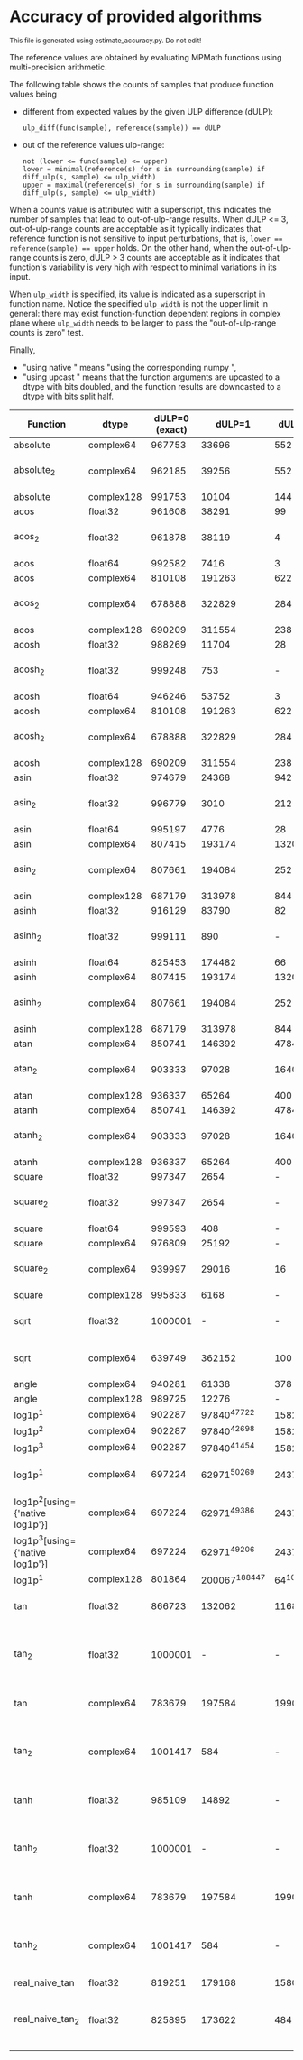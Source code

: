 
# Accuracy of provided algorithms

<sub>This file is generated using estimate_accuracy.py. Do not edit!</sub>

The reference values are obtained by evaluating MPMath functions using
multi-precision arithmetic.

The following table shows the counts of samples that produce function
values being
- different from expected values by the given ULP difference (dULP):
  ```
  ulp_diff(func(sample), reference(sample)) == dULP
  ```

- out of the reference values ulp-range:
  ```
  not (lower <= func(sample) <= upper)
  lower = minimal(reference(s) for s in surrounding(sample) if diff_ulp(s, sample) <= ulp_width)
  upper = maximal(reference(s) for s in surrounding(sample) if diff_ulp(s, sample) <= ulp_width)
  ```

When a counts value is attributed with a superscript, this indicates
the number of samples that lead to out-of-ulp-range results. When dULP
<= 3, out-of-ulp-range counts are acceptable as it typically indicates
that reference function is not sensitive to input perturbations, that
is, `lower == reference(sample) == upper` holds. On the other hand,
when the out-of-ulp-range counts is zero, dULP > 3 counts are
acceptable as it indicates that function's variability is very high
with respect to minimal variations in its input.

When `ulp_width` is specified, its value is indicated as a superscript
in function name. Notice the specified `ulp_width` is not the upper
limit in general: there may exist function-function dependent regions
in complex plane where `ulp_width` needs to be larger to pass the
"out-of-ulp-range counts is zero" test.

Finally,
- "using native <function>" means "using the corresponding numpy <function>",
- "using upcast <function>" means that the function arguments are
  upcasted to a dtype with bits doubled, and the function results are
  downcasted to a dtype with bits split half.

| Function | dtype | dULP=0 (exact) | dULP=1 | dULP=2 | dULP=3 | dULP>3 | Notes |
| -------- | ----- | -------------- | ------ | ------ | ------ | ------ | ----- |
| absolute | complex64 | 967753 | 33696 | 552 | - | - | - |
| absolute<sub>2</sub> | complex64 | 962185 | 39256 | 552 | - | 8 | using native absolute |
| absolute | complex128 | 991753 | 10104 | 144 | - | - | - |
| acos | float32 | 961608 | 38291 | 99 | 3 | - | - |
| acos<sub>2</sub> | float32 | 961878 | 38119 | 4 | - | - | using native acos |
| acos | float64 | 992582 | 7416 | 3 | - | - | - |
| acos | complex64 | 810108 | 191263 | 622 | 8 | - | - |
| acos<sub>2</sub> | complex64 | 678888 | 322829 | 284 | - | - | using native acos |
| acos | complex128 | 690209 | 311554 | 238 | - | - | - |
| acosh | float32 | 988269 | 11704 | 28 | - | - | - |
| acosh<sub>2</sub> | float32 | 999248 | 753 | - | - | - | using native acosh |
| acosh | float64 | 946246 | 53752 | 3 | - | - | - |
| acosh | complex64 | 810108 | 191263 | 622 | 8 | - | - |
| acosh<sub>2</sub> | complex64 | 678888 | 322829 | 284 | - | - | using native acosh |
| acosh | complex128 | 690209 | 311554 | 238 | - | - | - |
| asin | float32 | 974679 | 24368 | 942 | 12 | - | - |
| asin<sub>2</sub> | float32 | 996779 | 3010 | 212 | - | - | using native asin |
| asin | float64 | 995197 | 4776 | 28 | - | - | - |
| asin | complex64 | 807415 | 193174 | 1320 | 92 | - | - |
| asin<sub>2</sub> | complex64 | 807661 | 194084 | 252 | 4 | - | using native asin |
| asin | complex128 | 687179 | 313978 | 844 | - | - | - |
| asinh | float32 | 916129 | 83790 | 82 | - | - | - |
| asinh<sub>2</sub> | float32 | 999111 | 890 | - | - | - | using native asinh |
| asinh | float64 | 825453 | 174482 | 66 | - | - | - |
| asinh | complex64 | 807415 | 193174 | 1320 | 92 | - | - |
| asinh<sub>2</sub> | complex64 | 807661 | 194084 | 252 | 4 | - | using native asinh |
| asinh | complex128 | 687179 | 313978 | 844 | - | - | - |
| atan | complex64 | 850741 | 146392 | 4784 | 84 | - | - |
| atan<sub>2</sub> | complex64 | 903333 | 97028 | 1640 | - | - | using native atan |
| atan | complex128 | 936337 | 65264 | 400 | - | - | - |
| atanh | complex64 | 850741 | 146392 | 4784 | 84 | - | - |
| atanh<sub>2</sub> | complex64 | 903333 | 97028 | 1640 | - | - | using native atanh |
| atanh | complex128 | 936337 | 65264 | 400 | - | - | - |
| square | float32 | 997347 | 2654 | - | - | - | - |
| square<sub>2</sub> | float32 | 997347 | 2654 | - | - | - | using native square |
| square | float64 | 999593 | 408 | - | - | - | - |
| square | complex64 | 976809 | 25192 | - | - | - | - |
| square<sub>2</sub> | complex64 | 939997 | 29016 | 16 | - | 32972 | using native square |
| square | complex128 | 995833 | 6168 | - | - | - | - |
| sqrt | float32 | 1000001 | - | - | - | - | using native sqrt |
| sqrt | complex64 | 639749 | 362152 | 100 | - | - | using native sqrt |
| angle | complex64 | 940281 | 61338 | 378 | 4 | - | - |
| angle | complex128 | 989725 | 12276 | - | - | - | - |
| log1p<sup>1</sup> | complex64 | 902287 | 97840<sup>47722</sup> | 1582<sup>1168</sup> | 102<sup>28</sup> | 190<sup>22</sup>!! | - |
| log1p<sup>2</sup> | complex64 | 902287 | 97840<sup>42698</sup> | 1582<sup>72</sup> | 102<sup>6</sup> | 190<sup>2</sup>!! | - |
| log1p<sup>3</sup> | complex64 | 902287 | 97840<sup>41454</sup> | 1582<sup>44</sup> | 102 | 190 | - |
| log1p<sup>1</sup> | complex64 | 697224 | 62971<sup>50269</sup> | 2437<sup>1108</sup> | 1521<sup>1505</sup> | 237848<sup>237612</sup>!! | using native log1p |
| log1p<sup>2</sup>[using={'native log1p'}] | complex64 | 697224 | 62971<sup>49386</sup> | 2437<sup>48</sup> | 1521<sup>984</sup> | 237848<sup>237376</sup>!! | using native log1p |
| log1p<sup>3</sup>[using={'native log1p'}] | complex64 | 697224 | 62971<sup>49206</sup> | 2437<sup>8</sup> | 1521<sup>36</sup> | 237848<sup>235730</sup>!! | using native log1p |
| log1p<sup>1</sup> | complex128 | 801864 | 200067<sup>188447</sup> | 64<sup>10</sup> | 6 | - | - |
| tan | float32 | 866723 | 132062 | 1168 | 48 | - | using native tan |
| tan<sub>2</sub> | float32 | 1000001 | - | - | - | - | using native tan, upcast tan |
| tan | complex64 | 783679 | 197584 | 19902 | 776 | 60 | using native tan |
| tan<sub>2</sub> | complex64 | 1001417 | 584 | - | - | - | using native tan, upcast tan |
| tanh | float32 | 985109 | 14892 | - | - | - | using native tanh |
| tanh<sub>2</sub> | float32 | 1000001 | - | - | - | - | using native tanh, upcast tanh |
| tanh | complex64 | 783679 | 197584 | 19902 | 776 | 60 | using native tanh |
| tanh<sub>2</sub> | complex64 | 1001417 | 584 | - | - | - | using native tanh, upcast tanh |
| real_naive_tan | float32 | 819251 | 179168 | 1580 | 2 | - | - |
| real_naive_tan<sub>2</sub> | float32 | 825895 | 173622 | 484 | - | - | using upcast cos, upcast sin |
